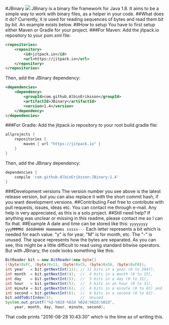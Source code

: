 #JBinary [![](https://jitpack.io/v/AlbinEriksson/JBinary.svg)](https://jitpack.io/#AlbinEriksson/JBinary)
JBinary is a binary file framework for Java 1.8.
It aims to be a simple way to work with binary files, as a helper in your code.
##What does it do?
Currently, it is used for reading sequences of bytes and read them bit by bit. An example exists below.
##How to setup
You have to first setup either Maven or Gradle for your project.
###For Maven:
Add the jitpack.io repository to your pom.xml file:
```xml
<repositories>
	<repository>
		<id>jitpack.io</id>
		<url>https://jitpack.io</url>
	</repository>
</repositories>
```
Then, add the JBinary dependency:
```xml
<dependencies>
	<dependency>
		<groupId>com.github.AlbinEriksson</groupId>
		<artifactId>JBinary</artifactId>
		<version>1.4</version>
	</dependency>
</dependencies>
```
###For Gradle:
Add the jitpack.io repository to your root build.gradle file:
```gradle
allprojects {
	repositories {
		maven { url "https://jitpack.io" }
	}
}
```
Then, add the JBinary dependency:
```gradle
dependencies {
	compile 'com.github.AlbinEriksson:JBinary:1.4'
}
```
###Development versions
The version number you see above is the latest release version, but you can also replace it with the short commit hash, if you want development versions.
##Contributing
Feel free to contribute with pull requests, issues, ideas etc. You can contact me through e-mail. Any help is very appreciated, as this is a solo project.
##Still need help?
If anything was unclear or missing in this readme, please contact me so I can fix that.
##Example
A date and time can be stored like this: `yyyyyyyy yyyMMMMd ddddHHHH Hmmmmmms sssss---`
Each letter represents a bit which is needed for each value. "y" is for year, "M" is for month, etc. The "-" is unused. The space represents how the bytes are separated. As you can see, this might be a little difficult to read using standard bitwise operators. But with JBinary, the code looks something like this:
```java
BitReader bit = new BitReader(new byte[]
{(byte)0xFC, (byte)0x11, (byte)0xC5, (byte)0x56, (byte)0xF0});
int year   = bit.getNextInt(11); // 11 bits in a year (0 to 2047),
int month  = bit.getNextInt(4);  //  4 bits in a month (0 to 15),
int day    = bit.getNextInt(5);  //  5 bits in a day (0 to 31),
int hour   = bit.getNextInt(5);  //  5 bits in an hour (0 to 31),
int minute = bit.getNextInt(6);  //  6 bits in a minute (0 to 63) and
int second = bit.getNextInt(6);  //  6 bits in a second (0 to 63).
bit.addToBitIndex(3);            //  Unused.
System.out.printf("%d-%02d-%02d %02d:%02d:%02d",
	year, month, day, hour, minute, second);
```
That code prints "2016-08-28 10:43:30" which is the time as of writing this.